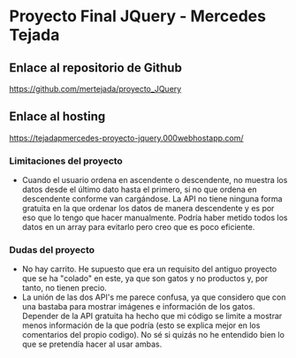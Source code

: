 # Proyecto Final JQuery - Mercedes Tejada
## Enlace al repositorio de Github
https://github.com/mertejada/proyecto_JQuery

## Enlace al hosting
https://tejadapmercedes-proyecto-jquery.000webhostapp.com/

### Limitaciones del proyecto
- Cuando el usuario ordena en ascendente o descendente, no muestra los datos desde el último dato hasta el primero, si no que ordena en descendente conforme van cargándose. La API no tiene ninguna forma gratuita en la que ordenar los datos de manera descendente y es por eso que lo tengo que hacer manualmente. Podría haber metido todos los datos en un array para evitarlo pero creo que es poco eficiente.

### Dudas del proyecto
- No hay carrito. He supuesto que era un requisito del antiguo proyecto que se ha "colado" en este, ya que son gatos y no productos y, por tanto, no tienen precio.
- La unión de las dos API's me parece confusa, ya que considero que con una bastaba para mostrar imágenes e información de los gatos. Depender de la API gratuita ha hecho que mi código se limite a mostrar menos información de la que podría (esto se explica mejor en los comentarios del propio codigo). No sé si quizás no he entendido bien lo que se pretendía hacer al usar ambas.
